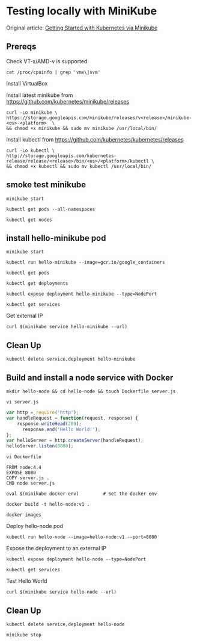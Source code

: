 # Testing locally with MiniKube

Original article: [Getting Started with Kubernetes via Minikube](https://medium.com/@claudiopro/getting-started-with-kubernetes-via-minikube-ada8c7a29620)

## Prereqs

Check VT-x/AMD-v is supported

    cat /proc/cpuinfo | grep 'vmx\|svm'

Install VirtualBox

Install latest minikube from https://github.com/kubernetes/minikube/releases

    curl -Lo minikube \
    https://storage.googleapis.com/minikube/releases/v<release>/minikube-<os>-<platform>  \
    && chmod +x minikube && sudo mv minikube /usr/local/bin/

Install kubectl from https://github.com/kubernetes/kubernetes/releases

    curl -Lo kubectl \
    http://storage.googleapis.com/kubernetes-release/release/<release>/bin/<os>/<platform>/kubectl \
    && chmod +x kubectl && sudo mv kubectl /usr/local/bin/

## smoke test minikube

    minikube start

    kubectl get pods --all-namespaces

    kubectl get nodes

## install hello-minikube pod

    minikube start

    kubectl run hello-minikube --image=gcr.io/google_containers

    kubectl get pods

    kubectl get deployments

    kubectl expose deployment hello-minikube --type=NodePort

    kubectl get services

Get external IP

    curl $(minikube service hello-minikube --url)

## Clean Up

    kubectl delete service,deployment hello-minikube

## Build and install a node service with Docker

    mkdir hello-node && cd hello-node && touch Dockerfile server.js

    vi server.js

```javascript
var http = require('http');
var handleRequest = function(request, response) {
    response.writeHead(200);
      response.end('Hello World!');
};
var helloServer = http.createServer(handleRequest);
helloServer.listen(8080);
```

    vi Dockerfile

```
FROM node:4.4
EXPOSE 8080
COPY server.js .
CMD node server.js
```


    eval $(minikube docker-env)         # Set the docker env

    docker build -t hello-node:v1 .

    docker images

Deploy hello-node pod

    kubectl run hello-node --image=hello-node:v1 --port=8080

Expose the deployment to an external IP

    kubectl expose deployment hello-node --type=NodePort

    kubectl get services

Test Hello World

    curl $(minikube service hello-node --url)

## Clean Up

    kubectl delete service,deployment hello-node

    minikube stop
